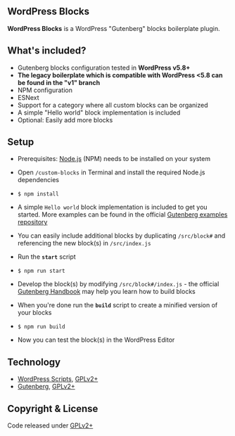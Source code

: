 ## WordPress Blocks

**WordPress Blocks** is a WordPress "Gutenberg" blocks boilerplate plugin.


## What's included?
* Gutenberg blocks configuration tested in **WordPress v5.8+**
* **The legacy boilerplate which is compatible with WordPress <5.8 can be found in the "v1" branch**
* NPM configuration
* ESNext
* Support for a category where all custom blocks can be organized
* A simple "Hello world" block implementation is included
* Optional: Easily add more blocks


## Setup
* Prerequisites: [Node.js](https://nodejs.org) (NPM) needs to be installed on your system

* Open `/custom-blocks` in Terminal and install the required Node.js dependencies
* `$ npm install`
* A simple `Hello world` block implementation is included to get you started. More examples can be found in the official [Gutenberg examples repository](https://github.com/WordPress/gutenberg-examples)
* You can easily include additional blocks by duplicating `/src/block#` and referencing the new block(s) in `/src/index.js`
* Run the **`start`** script
* `$ npm run start`
* Develop the block(s) by modifying `/src/block#/index.js` - the official [Gutenberg Handbook](https://wordpress.org/gutenberg/handbook/designers-developers/developers/tutorials/block-tutorial/writing-your-first-block-type) may help you learn how to build blocks
* When you're done run the **`build`** script to create a minified version of your blocks
* `$ npm run build`
* Now you can test the block(s) in the WordPress Editor


## Technology

* [WordPress Scripts](https://github.com/WordPress/gutenberg/tree/master/packages/scripts), [GPLv2+](https://github.com/WordPress/gutenberg/blob/master/packages/scripts/package.json)
* [Gutenberg](https://wordpress.org/gutenberg/handbook/designers-developers/developers), [GPLv2+](https://github.com/WordPress/gutenberg/blob/master/LICENSE.md)


## Copyright & License

Code released under [GPLv2+](https://www.gnu.org/licenses/gpl-2.0.html)
